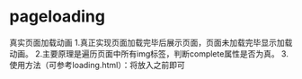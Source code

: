 # pageloading
真实页面加载动画
1.真正实现页面加载完毕后展示页面，页面未加载完毕显示加载动画。
2.主要原理是遍历页面中所有img标签，判断complete属性是否为真。
3.使用方法（可参考loading.html）：将<script src="qhasilver_loading.js"></script>放入</body>之前即可

